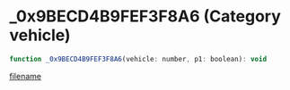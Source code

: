 # _0x9BECD4B9FEF3F8A6 (Category vehicle)

```js
function _0x9BECD4B9FEF3F8A6(vehicle: number, p1: boolean): void
```

[filename](_0x9BECD4B9FEF3F8A6_m.md ':include')